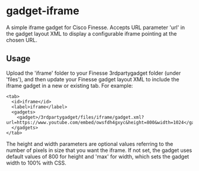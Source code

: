 # gadget-iframe
A simple iframe gadget for Cisco Finesse. Accepts URL parameter 'url' in the
gadget layout XML to display a configurable iframe pointing at the chosen URL.

## Usage
Upload the 'iframe' folder to your Finesse 3rdpartygadget folder (under 'files'), and then update
your Finesse gadget layout XML to include the iframe gadget in a new or existing
tab. For example:

```
<tab>
  <id>iframe</id>
  <label>iframe</label>
  <gadgets>
    <gadget>/3rdpartygadget/files/iframe/gadget.xml?url=https://www.youtube.com/embed/owsfdh4gxyc&height=800&width=1024</gadget>
  </gadgets>
</tab>
```

The height and width parameters are optional values referring to the number of
pixels in size that you want the iframe. If not set, the gadget uses default
values of 800 for height and 'max' for width, which sets the gadget
width to 100% with CSS.
